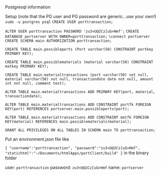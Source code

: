 Postgresql information

Setup (note that the PG user and PG password are generic...use your own!)
`sudo -u postgres psql`
`CREATE USER porttransaction;`

`ALTER USER porttransaction PASSWORD 'zu3<U@2Cz[uG>Hmf';`
`CREATE DATABASE portserver WITH OWNER=porttransaction;`
`\connect portserver`
`CREATE SCHEMA main AUTHORIZATION porttransaction;` 

`CREATE TABLE main.possibleports (Port varchar(50) CONSTRAINT portkey PRIMARY KEY);`

`CREATE TABLE main.possiblematerials (material varchar(50) CONSTRAINT matkey PRIMARY KEY);`

`CREATE TABLE main.materialtransactions (port varchar(50) not null, material varchar(50) not null, transactiondate date not null, amount int not null, comment text);`

`ALTER TABLE main.materialtransactions ADD PRIMARY KEY(port, material, transactiondate);`

`ALTER TABLE main.materialtransactions ADD CONSTRAINT portfk FOREIGN KEY(port) REFERENCES portserver.main.possibleports(port);`

`ALTER TABLE main.materialtransactions ADD CONSTRAINT matfk FOREIGN KEY(material) REFERENCES main.possiblematerials(material);`

`GRANT ALL PRIVILEGES ON ALL TABLES IN SCHEMA main TO porttransaction;`

Put an environment.json file like 

`{
    "username":"porttransaction",
    "password":"zu3<U@2Cz[uG>Hmf",
    "statichtml":"~/Documents/htmlApps/portClient/build"
}`
in the binary folder

user: `porttransaction`
password: `zu3<U@2Cz[uG>Hmf`
name: `portserver`